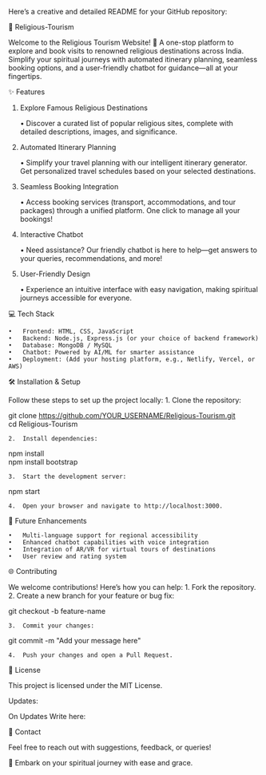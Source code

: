 Here’s a creative and detailed README for your GitHub repository:

🌟 Religious-Tourism

Welcome to the Religious Tourism Website! 🙏
A one-stop platform to explore and book visits to renowned religious destinations across India. Simplify your spiritual journeys with automated itinerary planning, seamless booking options, and a user-friendly chatbot for guidance—all at your fingertips.

✨ Features

1. Explore Famous Religious Destinations

	•	Discover a curated list of popular religious sites, complete with detailed descriptions, images, and significance.

2. Automated Itinerary Planning

	•	Simplify your travel planning with our intelligent itinerary generator. Get personalized travel schedules based on your selected destinations.

3. Seamless Booking Integration

	•	Access booking services (transport, accommodations, and tour packages) through a unified platform. One click to manage all your bookings!

4. Interactive Chatbot

	•	Need assistance? Our friendly chatbot is here to help—get answers to your queries, recommendations, and more!

5. User-Friendly Design

	•	Experience an intuitive interface with easy navigation, making spiritual journeys accessible for everyone.

💻 Tech Stack

	•	Frontend: HTML, CSS, JavaScript
	•	Backend: Node.js, Express.js (or your choice of backend framework)
	•	Database: MongoDB / MySQL
	•	Chatbot: Powered by AI/ML for smarter assistance
	•	Deployment: (Add your hosting platform, e.g., Netlify, Vercel, or AWS)

🛠️ Installation & Setup

Follow these steps to set up the project locally:
	1.	Clone the repository:

git clone https://github.com/YOUR_USERNAME/Religious-Tourism.git  
cd Religious-Tourism  


	2.	Install dependencies:

npm install  
npm install bootstrap

	3.	Start the development server:

npm start  


	4.	Open your browser and navigate to http://localhost:3000.

🚀 Future Enhancements

	•	Multi-language support for regional accessibility
	•	Enhanced chatbot capabilities with voice integration
	•	Integration of AR/VR for virtual tours of destinations
	•	User review and rating system

🌐 Contributing

We welcome contributions! Here’s how you can help:
	1.	Fork the repository.
	2.	Create a new branch for your feature or bug fix:

git checkout -b feature-name  


	3.	Commit your changes:

git commit -m "Add your message here"  


	4.	Push your changes and open a Pull Request.

📜 License

This project is licensed under the MIT License.




Updates:

On Updates Write here:

💌 Contact

Feel free to reach out with suggestions, feedback, or queries!

🙏 Embark on your spiritual journey with ease and grace.
